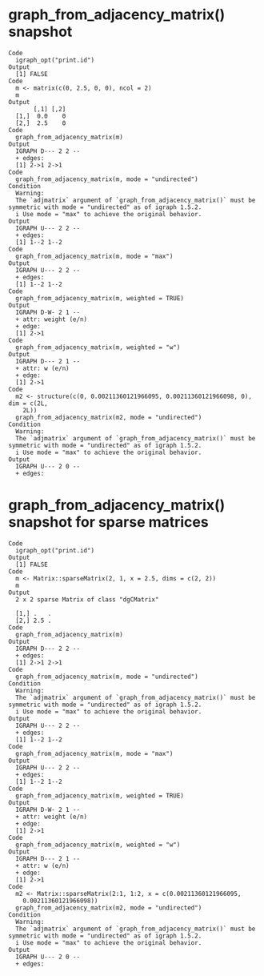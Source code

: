 # graph_from_adjacency_matrix() snapshot

    Code
      igraph_opt("print.id")
    Output
      [1] FALSE
    Code
      m <- matrix(c(0, 2.5, 0, 0), ncol = 2)
      m
    Output
           [,1] [,2]
      [1,]  0.0    0
      [2,]  2.5    0
    Code
      graph_from_adjacency_matrix(m)
    Output
      IGRAPH D--- 2 2 -- 
      + edges:
      [1] 2->1 2->1
    Code
      graph_from_adjacency_matrix(m, mode = "undirected")
    Condition
      Warning:
      The `adjmatrix` argument of `graph_from_adjacency_matrix()` must be symmetric with mode = "undirected" as of igraph 1.5.2.
      i Use mode = "max" to achieve the original behavior.
    Output
      IGRAPH U--- 2 2 -- 
      + edges:
      [1] 1--2 1--2
    Code
      graph_from_adjacency_matrix(m, mode = "max")
    Output
      IGRAPH U--- 2 2 -- 
      + edges:
      [1] 1--2 1--2
    Code
      graph_from_adjacency_matrix(m, weighted = TRUE)
    Output
      IGRAPH D-W- 2 1 -- 
      + attr: weight (e/n)
      + edge:
      [1] 2->1
    Code
      graph_from_adjacency_matrix(m, weighted = "w")
    Output
      IGRAPH D--- 2 1 -- 
      + attr: w (e/n)
      + edge:
      [1] 2->1
    Code
      m2 <- structure(c(0, 0.00211360121966095, 0.00211360121966098, 0), dim = c(2L,
        2L))
      graph_from_adjacency_matrix(m2, mode = "undirected")
    Condition
      Warning:
      The `adjmatrix` argument of `graph_from_adjacency_matrix()` must be symmetric with mode = "undirected" as of igraph 1.5.2.
      i Use mode = "max" to achieve the original behavior.
    Output
      IGRAPH U--- 2 0 -- 
      + edges:

# graph_from_adjacency_matrix() snapshot for sparse matrices

    Code
      igraph_opt("print.id")
    Output
      [1] FALSE
    Code
      m <- Matrix::sparseMatrix(2, 1, x = 2.5, dims = c(2, 2))
      m
    Output
      2 x 2 sparse Matrix of class "dgCMatrix"
                
      [1,] .   .
      [2,] 2.5 .
    Code
      graph_from_adjacency_matrix(m)
    Output
      IGRAPH D--- 2 2 -- 
      + edges:
      [1] 2->1 2->1
    Code
      graph_from_adjacency_matrix(m, mode = "undirected")
    Condition
      Warning:
      The `adjmatrix` argument of `graph_from_adjacency_matrix()` must be symmetric with mode = "undirected" as of igraph 1.5.2.
      i Use mode = "max" to achieve the original behavior.
    Output
      IGRAPH U--- 2 2 -- 
      + edges:
      [1] 1--2 1--2
    Code
      graph_from_adjacency_matrix(m, mode = "max")
    Output
      IGRAPH U--- 2 2 -- 
      + edges:
      [1] 1--2 1--2
    Code
      graph_from_adjacency_matrix(m, weighted = TRUE)
    Output
      IGRAPH D-W- 2 1 -- 
      + attr: weight (e/n)
      + edge:
      [1] 2->1
    Code
      graph_from_adjacency_matrix(m, weighted = "w")
    Output
      IGRAPH D--- 2 1 -- 
      + attr: w (e/n)
      + edge:
      [1] 2->1
    Code
      m2 <- Matrix::sparseMatrix(2:1, 1:2, x = c(0.00211360121966095,
        0.00211360121966098))
      graph_from_adjacency_matrix(m2, mode = "undirected")
    Condition
      Warning:
      The `adjmatrix` argument of `graph_from_adjacency_matrix()` must be symmetric with mode = "undirected" as of igraph 1.5.2.
      i Use mode = "max" to achieve the original behavior.
    Output
      IGRAPH U--- 2 0 -- 
      + edges:

